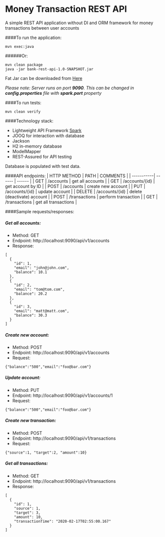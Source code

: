 # Money Transaction REST API
A simple REST API application without DI and ORM framework for money transactions between user accounts

####To run the application:
```
mvn exec:java
```
######Or:
```
mvn clean package
java -jar bank-rest-api-1.0-SNAPSHOT.jar
```

Fat Jar can be downloaded from [Here](https://drive.google.com/open?id=1ZZjBF86lubI04xiYy65AXicdwn-AtTJy)

_Please note: Server runs on port __9090__. This can be changed in __config.properties__ file with __spark.port__ property_

####To run tests:
```
mvn clean verify
```

####Technology stack:
- Lightweight API Framework [Spark](http://sparkjava.com/) 
- JOOQ for interaction with database
- Jackson
- H2 in-memory database
- ModelMapper
- REST-Assured for API testing

Database is populated with test data.

####API endpoints:
| HTTP METHOD | PATH | COMMENTS |
| -----------| ------ | ------ |
| GET | /accounts | get all accounts | 
| GET | /accounts/{id} | get account by ID | 
| POST | /accounts | create new account | 
| PUT | /accounts/{id} | update account | 
| DELETE | /accounts/{id} | delete (deactivate) account | 
| POST | /transactions | perform transaction | 
| GET | /transactions | get all transactions | 

####Sample requests/responses:

##### Get all accounts:
- Method: GET
- Endpoint: http://localhost:9090/api/v1/accounts
- Response: 
```
[
  {
    "id": 1,
    "email": "john@john.com",
    "balance": 10.1
  },
  {
    "id": 2,
    "email": "tom@tom.com",
    "balance": 20.2
  },
  {
    "id": 3,
    "email": "matt@matt.com",
    "balance": 30.3
  }
]
```

##### Create new account:
- Method: POST
- Endpoint: http://localhost:9090/api/v1/accounts
- Request: 
```
{"balance":"500","email":"foo@bar.com"}
```

##### Update account:
- Method: PUT
- Endpoint: http://localhost:9090/api/v1/accounts/1
- Request: 
```
{"balance":"500","email":"foo@bar.com"}
```

##### Create new transaction:
- Method: POST
- Endpoint: http://localhost:9090/api/v1/transactions
- Request: 
```
{"source":1, "target":2, "amount":10}
```
##### Get all transactions:
- Method: GET
- Endpoint: http://localhost:9090/api/v1/transactions
- Response: 
```
[
  {
    "id": 1,
    "source": 1,
    "target": 3,
    "amount": 10,
    "transactionTime": "2020-02-17T02:55:00.167"
  }
]
```
